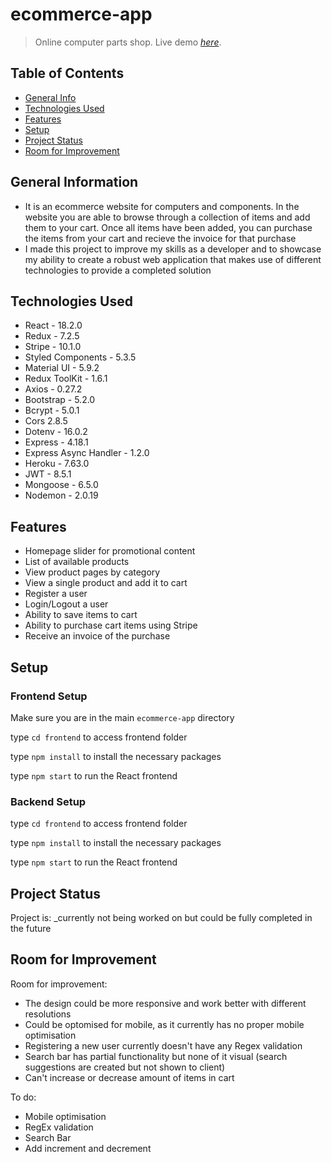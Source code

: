 # ecommerce-app
> Online computer parts shop.
> Live demo [_here_](https://taupe-bublanina-2943f1.netlify.app/).

## Table of Contents
* [General Info](#general-information)
* [Technologies Used](#technologies-used)
* [Features](#features)
* [Setup](#setup)
* [Project Status](#project-status)
* [Room for Improvement](#room-for-improvement)

## General Information
- It is an ecommerce website for computers and components. In the website you are able to browse through a collection of items and add them to your cart. Once all       items have been added, you can purchase the items from your cart and recieve the invoice for that purchase
- I made this project to improve my skills as a developer and to showcase my ability to create a robust web application that makes use of different technologies to       provide a completed solution  

## Technologies Used
- React - 18.2.0
- Redux - 7.2.5
- Stripe - 10.1.0
- Styled Components - 5.3.5
- Material UI - 5.9.2
- Redux ToolKit - 1.6.1
- Axios - 0.27.2
- Bootstrap - 5.2.0
- Bcrypt - 5.0.1
- Cors 2.8.5
- Dotenv - 16.0.2
- Express - 4.18.1
- Express Async Handler - 1.2.0
- Heroku - 7.63.0
- JWT - 8.5.1
- Mongoose - 6.5.0
- Nodemon - 2.0.19

## Features
- Homepage slider for promotional content 
- List of available products 
- View product pages by category
- View a single product and add it to cart
- Register a user
- Login/Logout a user
- Ability to save items to cart 
- Ability to purchase cart items using Stripe
- Receive an invoice of the purchase 

## Setup

### Frontend Setup

Make sure you are in the main `ecommerce-app` directory 

type `cd frontend` to access frontend folder

type `npm install` to install the necessary packages 

type `npm start` to run the React frontend

### Backend Setup

type `cd frontend` to access frontend folder

type `npm install` to install the necessary packages 

type `npm start` to run the React frontend

## Project Status
Project is: _currently not being worked on but could be fully completed in the future

## Room for Improvement

Room for improvement:
- The design could be more responsive and work better with different resolutions 
- Could be optomised for mobile, as it currently has no proper mobile optimisation 
- Registering a new user currently doesn't have any Regex validation
- Search bar has partial functionality but none of it visual (search suggestions are created but not shown to client)
- Can't increase or decrease amount of items in cart

To do:
- Mobile optimisation
- RegEx validation 
- Search Bar
- Add increment and decrement
